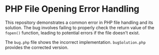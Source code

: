 # PHP File Opening Error Handling

This repository demonstrates a common error in PHP file handling and its solution.  The bug involves failing to properly check the return value of the `fopen()` function, leading to potential errors if the file doesn't exist.

The `bug.php` file shows the incorrect implementation.  `bugSolution.php` provides the corrected version.
